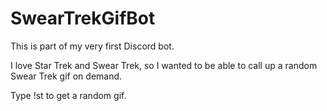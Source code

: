 # SwearTrekGifBot

This is part of my very first Discord bot.

I love Star Trek and Swear Trek, so I wanted to be able to call up a random Swear Trek gif on demand.

Type !st to get a random gif.
